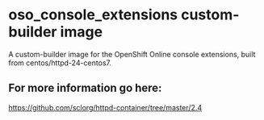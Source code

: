 # oso_console_extensions custom-builder image

A custom-builder image for the OpenShift Online console extensions, built from
centos/httpd-24-centos7. 

## For more information go here:

https://github.com/sclorg/httpd-container/tree/master/2.4
